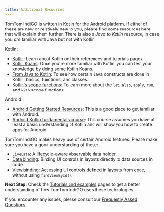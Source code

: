 ```yaml
---
title: Additional Resources
---
```


TomTom IndiGO is written in Kotlin for the Android platform. If either of these are new or
relatively new to you, please find some resources here that will explain them further. There is also
a _Java to Kotlin_ resource, in case you _are_ familiar with Java but not with Kotlin.

Kotlin:

- [Kotlin](https://kotlinlang.org/docs/reference/): Learn about Kotlin on their references and
  tutorials pages.
- [Kotlin Koans](https://kotlinlang.org/docs/koans.html): Once you're more familiar with Kotlin, you
  can test your knowledge by doing some Kotlin Koans.
- [From Java to Kotlin](https://fabiomsr.github.io/from-java-to-kotlin/index.html): To see how
  certain Java constructs are done in Kotlin: basics, functions, and classes.
- [Kotlin's scope functions](https://blog.codecentric.de/en/2019/07/lets-also-apply-run-with-kotlin-scope-functions/):
  To learn more about the `let`, `also`, `apply`, `run`, and `with` scope functions.

Android:

- [Android Getting Started Resources](https://developer.android.com/kotlin/getting-started-resources):
  This is a good place to get familiar with Android.
- [Android Kotlin fundamentals course](https://codelabs.developers.google.com/android-kotlin-fundamentals/):
  This course assumes you have at least a basic understanding of Kotlin and will show you how to
  create apps for Android.

TomTom IndiGO makes heavy use of certain Android features. Please make sure you have a good
understanding of these:

- [`LiveData`](https://developer.android.com/topic/libraries/architecture/livedata):
  A lifecycle-aware observable data holder.
- [Data binding](https://developer.android.com/topic/libraries/data-binding):
  Binding UI controls in layouts directly to data sources in code.
- [View binding](https://developer.android.com/topic/libraries/view-binding):
  Accessing UI controls defined in layouts from code, without using `findViewById()`.

__Next Step:__ Check the
[Tutorials and examples](/tomtom-indigo/documentation/tutorials-and-examples/overview)
pages to get a better understanding of how TomTom IndiGO uses these technologies.

If you encounter any issues, please consult our
[Frequently Asked Questions](/tomtom-indigo/documentation/getting-started/frequently-asked-questions-faq).
